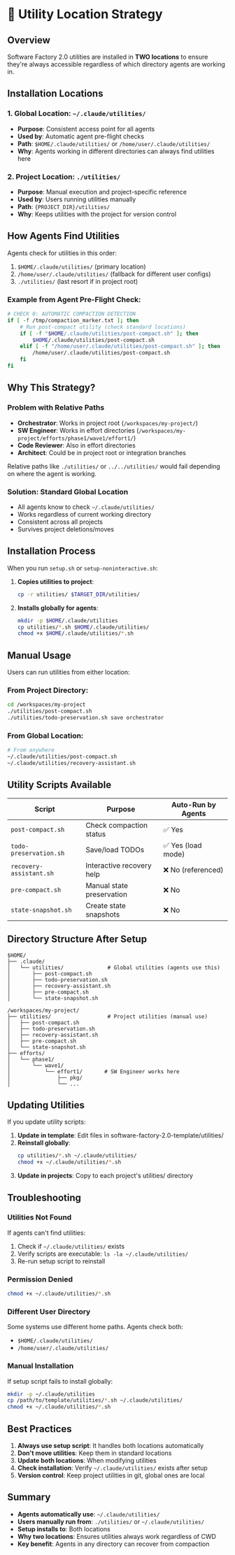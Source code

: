 # 📍 Utility Location Strategy

## Overview

Software Factory 2.0 utilities are installed in **TWO locations** to ensure they're always accessible regardless of which directory agents are working in.

## Installation Locations

### 1. Global Location: `~/.claude/utilities/`
- **Purpose**: Consistent access point for all agents
- **Used by**: Automatic agent pre-flight checks
- **Path**: `$HOME/.claude/utilities/` or `/home/user/.claude/utilities/`
- **Why**: Agents working in different directories can always find utilities here

### 2. Project Location: `./utilities/`
- **Purpose**: Manual execution and project-specific reference
- **Used by**: Users running utilities manually
- **Path**: `{PROJECT_DIR}/utilities/`
- **Why**: Keeps utilities with the project for version control

## How Agents Find Utilities

Agents check for utilities in this order:
1. `$HOME/.claude/utilities/` (primary location)
2. `/home/user/.claude/utilities/` (fallback for different user configs)
3. `./utilities/` (last resort if in project root)

### Example from Agent Pre-Flight Check:
```bash
# CHECK 0: AUTOMATIC COMPACTION DETECTION
if [ -f /tmp/compaction_marker.txt ]; then
    # Run post-compact utility (check standard locations)
    if [ -f "$HOME/.claude/utilities/post-compact.sh" ]; then
        $HOME/.claude/utilities/post-compact.sh
    elif [ -f "/home/user/.claude/utilities/post-compact.sh" ]; then
        /home/user/.claude/utilities/post-compact.sh
    fi
fi
```

## Why This Strategy?

### Problem with Relative Paths
- **Orchestrator**: Works in project root (`/workspaces/my-project/`)
- **SW Engineer**: Works in effort directories (`/workspaces/my-project/efforts/phase1/wave1/effort1/`)
- **Code Reviewer**: Also in effort directories
- **Architect**: Could be in project root or integration branches

Relative paths like `./utilities/` or `../../utilities/` would fail depending on where the agent is working.

### Solution: Standard Global Location
- All agents know to check `~/.claude/utilities/`
- Works regardless of current working directory
- Consistent across all projects
- Survives project deletions/moves

## Installation Process

When you run `setup.sh` or `setup-noninteractive.sh`:

1. **Copies utilities to project**:
   ```bash
   cp -r utilities/ $TARGET_DIR/utilities/
   ```

2. **Installs globally for agents**:
   ```bash
   mkdir -p $HOME/.claude/utilities
   cp utilities/*.sh $HOME/.claude/utilities/
   chmod +x $HOME/.claude/utilities/*.sh
   ```

## Manual Usage

Users can run utilities from either location:

### From Project Directory:
```bash
cd /workspaces/my-project
./utilities/post-compact.sh
./utilities/todo-preservation.sh save orchestrator
```

### From Global Location:
```bash
# From anywhere
~/.claude/utilities/post-compact.sh
~/.claude/utilities/recovery-assistant.sh
```

## Utility Scripts Available

| Script | Purpose | Auto-Run by Agents |
|--------|---------|-------------------|
| `post-compact.sh` | Check compaction status | ✅ Yes |
| `todo-preservation.sh` | Save/load TODOs | ✅ Yes (load mode) |
| `recovery-assistant.sh` | Interactive recovery help | ❌ No (referenced) |
| `pre-compact.sh` | Manual state preservation | ❌ No |
| `state-snapshot.sh` | Create state snapshots | ❌ No |

## Directory Structure After Setup

```
$HOME/
├── .claude/
│   └── utilities/              # Global utilities (agents use this)
│       ├── post-compact.sh
│       ├── todo-preservation.sh
│       ├── recovery-assistant.sh
│       ├── pre-compact.sh
│       └── state-snapshot.sh

/workspaces/my-project/
├── utilities/                  # Project utilities (manual use)
│   ├── post-compact.sh
│   ├── todo-preservation.sh
│   ├── recovery-assistant.sh
│   ├── pre-compact.sh
│   └── state-snapshot.sh
├── efforts/
│   └── phase1/
│       └── wave1/
│           └── effort1/       # SW Engineer works here
│               ├── pkg/
│               └── ...
```

## Updating Utilities

If you update utility scripts:

1. **Update in template**: Edit files in software-factory-2.0-template/utilities/
2. **Reinstall globally**: 
   ```bash
   cp utilities/*.sh ~/.claude/utilities/
   chmod +x ~/.claude/utilities/*.sh
   ```
3. **Update in projects**: Copy to each project's utilities/ directory

## Troubleshooting

### Utilities Not Found
If agents can't find utilities:
1. Check if `~/.claude/utilities/` exists
2. Verify scripts are executable: `ls -la ~/.claude/utilities/`
3. Re-run setup script to reinstall

### Permission Denied
```bash
chmod +x ~/.claude/utilities/*.sh
```

### Different User Directory
Some systems use different home paths. Agents check both:
- `$HOME/.claude/utilities/`
- `/home/user/.claude/utilities/`

### Manual Installation
If setup script fails to install globally:
```bash
mkdir -p ~/.claude/utilities
cp /path/to/template/utilities/*.sh ~/.claude/utilities/
chmod +x ~/.claude/utilities/*.sh
```

## Best Practices

1. **Always use setup script**: It handles both locations automatically
2. **Don't move utilities**: Keep them in standard locations
3. **Update both locations**: When modifying utilities
4. **Check installation**: Verify `~/.claude/utilities/` exists after setup
5. **Version control**: Keep project utilities in git, global ones are local

## Summary

- **Agents automatically use**: `~/.claude/utilities/`
- **Users manually run from**: `./utilities/` or `~/.claude/utilities/`
- **Setup installs to**: Both locations
- **Why two locations**: Ensures utilities always work regardless of CWD
- **Key benefit**: Agents in any directory can recover from compaction
